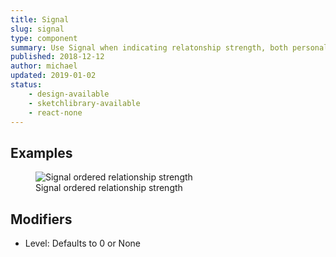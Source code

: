 ```yaml
---
title: Signal
slug: signal
type: component
summary: Use Signal when indicating relatonship strength, both personal and network. There are 6 levels of Signal&#58; Strong, Good, Moderate, Below Average, Weak, and None.
published: 2018-12-12
author: michael
updated: 2019-01-02
status:
    - design-available
    - sketchlibrary-available
    - react-none
---
```


##  Examples

<figure>
    <img src="/static/images/signal.png" alt="Signal ordered relationship strength">
    <figcaption>Signal ordered relationship strength</figcaption>
</figure>

## Modifiers
* Level: Defaults to 0 or None